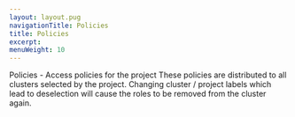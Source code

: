 ```yaml
---
layout: layout.pug
navigationTitle: Policies
title: Policies
excerpt:
menuWeight: 10
---
```

Policies  - Access policies for the project
These policies are distributed to all clusters selected by the project. 
Changing cluster / project labels which lead to deselection will cause the roles to be removed from the cluster again.

